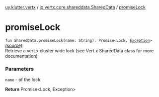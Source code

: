 [uy.klutter.vertx](../index.md) / [io.vertx.core.shareddata.SharedData](index.md) / [promiseLock](.)


# promiseLock
<code>fun SharedData.promiseLock(name: String): Promise<Lock, [Exception](http://docs.oracle.com/javase/6/docs/api/java/lang/Exception.html)></code> [(source)](https://github.com/kohesive/klutter/blob/master/vertx3-jdk8/src/main/kotlin/uy/klutter/vertx/VertxSharedData.kt#L38)<br/>
Retrieve a vert.x cluster wide lock (see Vert.x SharedData class for more documentation)

### Parameters
`name` - of the lock

**Return**
Promise&lt;Lock, Exception&gt;


